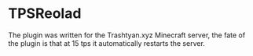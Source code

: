# TPSReolad

The plugin was written for the Trashtyan.xyz Minecraft server, the fate of the plugin is that at 15 tps it automatically restarts the server.
